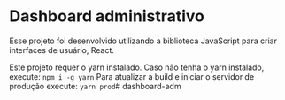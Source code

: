 # Dashboard administrativo

Esse projeto foi desenvolvido utilizando a biblioteca JavaScript para criar interfaces de usuário, React.

Este projeto requer o yarn instalado. Caso não tenha o yarn instalado, execute: `npm i -g yarn`
Para atualizar a build e iniciar o servidor de produção execute: `yarn prod`#   d a s h b o a r d - a d m  
 